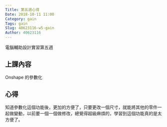 ```yaml
---
Title: 第五週心得
Date: 2018-10-11 11:00
Category: gain
Tags: gain
Slug: 40623116-w5-gain
Author: 40623116
---
```


電腦輔助設計實習第五週

<!-- PELICAN_END_SUMMARY -->

上課內容
----

Onshape 的參數化



心得
----
知道參數化這個功能後，更加的方便了，只要更改一個尺寸，就能將其他的零件一起做變動，以前要一個一個做修改，總覺得超級麻煩的，學習到這個功能真的是太方便了。




